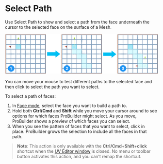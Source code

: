 # Select Path

Use Select Path to show and select a path from the face underneath the cursor to the selected face on the surface of a Mesh.

![Test various a path to the selected face and then select the path you like.](images/SelectPath.png)

You can move your mouse to test different paths to the selected face and then click to select the path you want to select.

To select a path of faces:

1. In [Face mode](modes.md), select the face you want to build a path to.
2. Hold both **Ctrl/Cmd** and **Shift** while you move your cursor around to see options for which faces ProBuilder might select. As you move, ProBuilder shows a preview of which faces you can select.
3. When you see the pattern of faces that you want to select, click in place. ProBuilder grows the selection to include all the faces in that path.

> **Note**: This action is only available with the **Ctrl/Cmd**+**Shift**+**click** shortcut when the [UV Editor window](uv-editor.md) is closed. No menu or toolbar button activates this action, and you can't remap the shortcut.